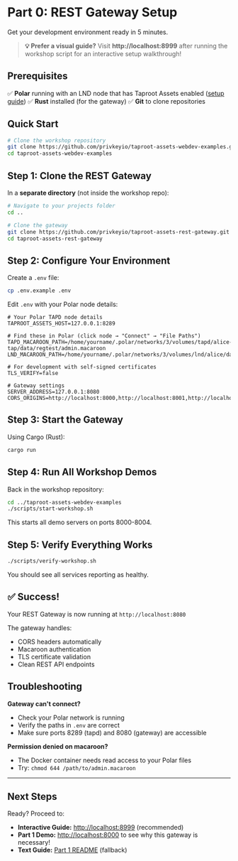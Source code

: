 # Part 0: REST Gateway Setup

Get your development environment ready in 5 minutes.

> **💡 Prefer a visual guide?** Visit **http://localhost:8999** after running the workshop script for an interactive setup walkthrough!

## Prerequisites

✅ **Polar** running with an LND node that has Taproot Assets enabled ([setup guide](https://docs.lightning.engineering/lightning-network-tools/taproot-assets/polar))
✅ **Rust** installed (for the gateway)
✅ **Git** to clone repositories

## Quick Start

```bash
# Clone the workshop repository
git clone https://github.com/privkeyio/taproot-assets-webdev-examples.git
cd taproot-assets-webdev-examples
```

## Step 1: Clone the REST Gateway

In a **separate directory** (not inside the workshop repo):

```bash
# Navigate to your projects folder
cd ..

# Clone the gateway
git clone https://github.com/privkeyio/taproot-assets-rest-gateway.git
cd taproot-assets-rest-gateway
```

## Step 2: Configure Your Environment

Create a `.env` file:

```bash
cp .env.example .env
```

Edit `.env` with your Polar node details:

```env
# Your Polar TAPD node details
TAPROOT_ASSETS_HOST=127.0.0.1:8289

# Find these in Polar (click node → "Connect" → "File Paths")
TAPD_MACAROON_PATH=/home/yourname/.polar/networks/3/volumes/tapd/alice-tap/data/regtest/admin.macaroon
LND_MACAROON_PATH=/home/yourname/.polar/networks/3/volumes/lnd/alice/data/chain/bitcoin/regtest/admin.macaroon

# For development with self-signed certificates
TLS_VERIFY=false

# Gateway settings
SERVER_ADDRESS=127.0.0.1:8080
CORS_ORIGINS=http://localhost:8000,http://localhost:8001,http://localhost:8002,http://localhost:8003,http://localhost:8004
```

## Step 3: Start the Gateway

Using Cargo (Rust):
```bash
cargo run
```

## Step 4: Run All Workshop Demos

Back in the workshop repository:

```bash
cd ../taproot-assets-webdev-examples
./scripts/start-workshop.sh
```

This starts all demo servers on ports 8000-8004.

## Step 5: Verify Everything Works

```bash
./scripts/verify-workshop.sh
```

You should see all services reporting as healthy.

## ✅ Success!

Your REST Gateway is now running at `http://localhost:8080`

The gateway handles:
- CORS headers automatically
- Macaroon authentication
- TLS certificate validation
- Clean REST API endpoints

## Troubleshooting

**Gateway can't connect?**
- Check your Polar network is running
- Verify the paths in `.env` are correct
- Make sure ports 8289 (tapd) and 8080 (gateway) are accessible

**Permission denied on macaroon?**
- The Docker container needs read access to your Polar files
- Try: `chmod 644 /path/to/admin.macaroon`

---

## Next Steps

Ready? Proceed to:
- **Interactive Guide:** [http://localhost:8999](http://localhost:8999) (recommended)
- **Part 1 Demo:** [http://localhost:8000](http://localhost:8000) to see why this gateway is necessary!
- **Text Guide:** [Part 1 README](../part1-cors-demo/README.md) (fallback)